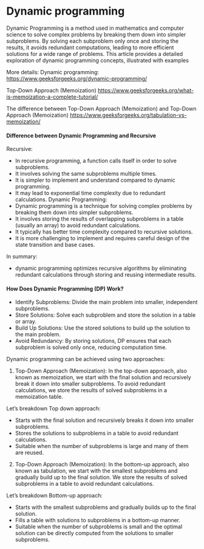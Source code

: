 # Dynamic programming

Dynamic Programming is a method used in mathematics and computer science to solve complex problems by breaking them down into simpler subproblems. By solving each subproblem only once and storing the results, it avoids redundant computations, leading to more efficient solutions for a wide range of problems. This article provides a detailed exploration of dynamic programming concepts, illustrated with examples

More details:
Dynamic programming:
https://www.geeksforgeeks.org/dynamic-programming/

Top-Down Approach (Memoization)
https://www.geeksforgeeks.org/what-is-memoization-a-complete-tutorial/

The difference between Top-Down Approach (Memoization) and Top-Down Approach (Memoization)
https://www.geeksforgeeks.org/tabulation-vs-memoization/


#### Difference between Dynamic Programming and Recursive

Recursive:
- In recursive programming, a function calls itself in order to solve subproblems.
- It involves solving the same subproblems multiple times.
- It is simpler to implement and understand compared to dynamic programming.
- It may lead to exponential time complexity due to redundant calculations.
Dynamic Programming:
- Dynamic programming is a technique for solving complex problems by breaking them down into simpler subproblems.
- It involves storing the results of overlapping subproblems in a table (usually an array) to avoid redundant calculations.
- It typically has better time complexity compared to recursive solutions.
- It is more challenging to implement and requires careful design of the state transition and base cases.

In summary: 
- dynamic programming optimizes recursive algorithms by eliminating redundant calculations through storing and reusing intermediate results. 


#### How Does Dynamic Programming (DP) Work?
- Identify Subproblems: Divide the main problem into smaller, independent subproblems.
- Store Solutions: Solve each subproblem and store the solution in a table or array.
- Build Up Solutions: Use the stored solutions to build up the solution to the main problem.
- Avoid Redundancy: By storing solutions, DP ensures that each subproblem is solved only once, reducing computation time.

Dynamic programming can be achieved using two approaches:
1. Top-Down Approach (Memoization):
In the top-down approach, also known as memoization, we start with the final solution and recursively break it down into smaller subproblems. To avoid redundant calculations, we store the results of solved subproblems in a memoization table.

Let’s breakdown Top down approach:
- Starts with the final solution and recursively breaks it down into smaller subproblems.
- Stores the solutions to subproblems in a table to avoid redundant calculations.
- Suitable when the number of subproblems is large and many of them are reused.

2. Top-Down Approach (Memoization):
In the bottom-up approach, also known as tabulation, we start with the smallest subproblems and gradually build up to the final solution. We store the results of solved subproblems in a table to avoid redundant calculations.

Let’s breakdown Bottom-up approach:
- Starts with the smallest subproblems and gradually builds up to the final solution.
- Fills a table with solutions to subproblems in a bottom-up manner.
- Suitable when the number of subproblems is small and the optimal solution can be directly computed from the solutions to smaller subproblems.
